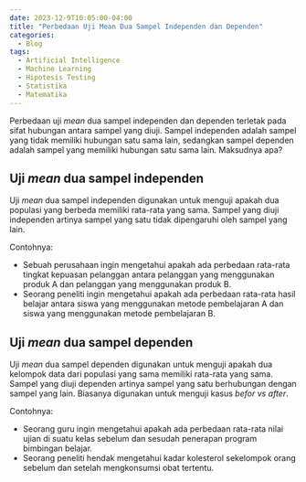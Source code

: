 ```yaml
---
date: 2023-12-9T10:05:00-04:00
title: "Perbedaan Uji Mean Dua Sampel Independen dan Dependen"
categories:
  - Blog
tags:
  - Artificial Intelligence
  - Machine Learning
  - Hipotesis Testing
  - Statistika
  - Matematika
---
```


Perbedaan uji *mean* dua sampel independen dan dependen terletak pada
sifat hubungan antara sampel yang diuji. Sampel independen adalah sampel
yang tidak memiliki hubungan satu sama lain, sedangkan sampel dependen
adalah sampel yang memiliki hubungan satu sama lain. Maksudnya apa?

## Uji *mean* dua sampel independen

Uji *mean* dua sampel independen digunakan untuk menguji apakah dua
populasi yang berbeda memiliki rata-rata yang sama. Sampel yang diuji
independen artinya sampel yang satu tidak dipengaruhi oleh sampel yang
lain.

Contohnya:

- Sebuah perusahaan ingin mengetahui apakah ada perbedaan rata-rata
  tingkat kepuasan pelanggan antara pelanggan yang menggunakan produk A
  dan pelanggan yang menggunakan produk B.
- Seorang peneliti ingin mengetahui apakah ada perbedaan rata-rata hasil
  belajar antara siswa yang menggunakan metode pembelajaran A dan siswa
  yang menggunakan metode pembelajaran B.

## Uji *mean* dua sampel dependen

Uji *mean* dua sampel dependen digunakan untuk menguji apakah dua
kelompok data dari populasi yang sama memiliki rata-rata yang sama.
Sampel yang diuji dependen artinya sampel yang satu berhubungan dengan
sampel yang lain. Biasanya digunakan untuk menguji kasus *befor vs
after*.

Contohnya:

- Seorang guru ingin mengetahui apakah ada perbedaan rata-rata nilai
  ujian di suatu kelas sebelum dan sesudah penerapan program bimbingan
  belajar.
- Seorang peneliti hendak mengetahui kadar kolesterol sekelompok orang
  sebelum dan setelah mengkonsumsi obat tertentu.

